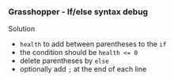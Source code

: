 ### Grasshopper - If/else syntax debug

Solution
- `health` to add between parentheses to the `if`
- the condition should be `health <= 0`
- delete parentheses by `else`
- optionally add `;` at the end of each line